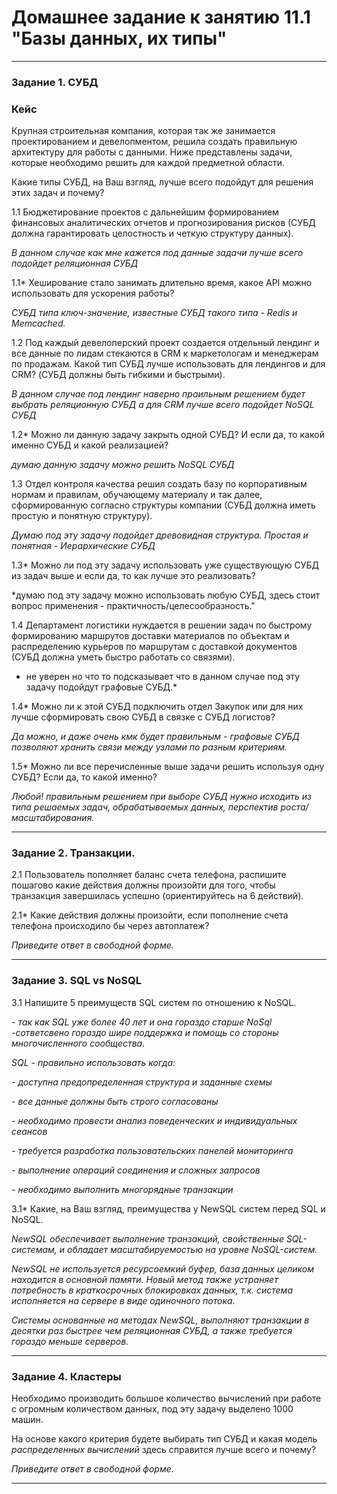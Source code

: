 # Домашнее задание к занятию 11.1 "Базы данных, их типы"

---

### Задание 1. СУБД

### Кейс
Крупная строительная компания, которая так же занимается проектированием и девелопментом, решила создать 
правильную архитектуру для работы с данными. Ниже представлены задачи, которые необходимо решить для
каждой предметной области. 

Какие типы СУБД, на Ваш взгляд, лучше всего подойдут для решения этих задач и почему? 
 
1.1 Бюджетирование проектов с дальнейшим формированием финансовых аналитических отчетов и прогнозирования рисков
(СУБД должна гарантировать целостность и четкую структуру данных).

*В данном случае как мне кажется под данные задачи лучше всего подойдет реляционная СУБД*

1.1* Хеширование стало занимать длительно время, какое API можно использовать для ускорения работы? 

*СУБД типа ключ-значение, известные СУБД такого типа - Redis и Memcached.*

1.2 Под каждый девелоперский проект создается отдельный лендинг и все данные по лидам стекаются в CRM к 
маркетологам и менеджерам по продажам. Какой тип СУБД лучше использовать для лендингов и для CRM? 
(СУБД должны быть гибкими и быстрыми).

*В данном случае под лендинг наверно праильным решением будет выбрать реляционную СУБД а для CRM лучше всего подойдет NoSQL СУБД*

1.2* Можно ли данную задачу закрыть одной СУБД? И если да, то какой именно СУБД и какой реализацией?

*думаю данную задачу можно решить NoSQL СУБД*

1.3 Отдел контроля качества решил создать базу по корпоративным нормам и правилам, обучающему материалу 
и так далее, сформированную согласно структуры компании (СУБД должна иметь простую и понятную структуру).

*Думаю под эту задачу подойдет древовидная структура. Простая и понятная - Иерархические СУБД*

1.3* Можно ли под эту задачу использовать уже существующую СУБД из задач выше и если да, то как лучше это 
реализовать?

*думаю под эту задачу можно использовать любую СУБД, здесь стоит вопрос применения - практичность/целесообразность."

1.4 Департамент логистики нуждается в решении задач по быстрому формированию маршрутов доставки материалов 
по объектам и распределению курьеров по маршрутам с доставкой документов (СУБД должна уметь быстро работать
со связями).

* не уверен но что то подсказывает что в данном случае под эту задачу подойдут графовые СУБД.*

1.4* Можно ли к этой СУБД подключить отдел Закупок или для них лучше сформировать свою СУБД в связке с СУБД 
логистов?

*Да можно, и даже очень кмк будет правильным - графовые СУБД позволяют хранить связи между узлами по разным критериям.*

1.5* Можно ли все перечисленные выше задачи решить используя одну СУБД? Если да, то какой именно?

*Любой! правильным решением при выборе СУБД нужно исходить из типа решаемых задач, обрабатываемых данных, перспектив роста/масштабирования.*

---

### Задание 2. Транзакции.

2.1 Пользователь пополняет баланс счета телефона, распишите пошагово какие действия должны произойти для того, чтобы 
транзакция завершилась успешно (ориентируйтесь на 6 действий).

2.1* Какие действия должны произойти, если пополнение счета телефона происходило бы через автоплатеж?

*Приведите ответ в свободной форме.*

---

### Задание 3. SQL vs NoSQL

3.1 Напишите 5 преимуществ SQL систем по отношению к NoSQL. 

*- так как SQL уже более 40 лет и она гораздо старше NoSql -сответсвено гораздо шире поддержка и помощь со стороны многочисленного сообщества.*

*SQL - правильно использовать когда:*

*- доступна предопределенная структура и заданные схемы*
    
*- все данные должны быть строго согласованы*
    
*- необходимо провести анализ поведенческих и индивидуальных сеансов*
    
*- требуется разработка пользовательских панелей мониторинга*
    
*- выполнение операций соединения и сложных запросов*
    
*- необходимо выполнить многорядные транзакции*

3.1* Какие, на Ваш взгляд, преимущества у NewSQL систем перед SQL и NoSQL.

*NewSQL обеспечивает выполнение транзакций, свойственные SQL-системам, и обладает масштабируемостью на уровне NoSQL-систем.*

 *NewSQL не используется ресурсоемкий буфер, база данных целиком находится в основной памяти. Новый метод также устраняет потребность в краткосрочных блокировках данных, т.к. система исполняется на сервере в виде одиночного потока.*
 
*Системы основанные на методах NewSQL, выполняют транзакции в десятки раз быстрее чем реляционная СУБД, а также  требуется гораздо меньше серверов.*

---

### Задание 4. Кластеры

Необходимо производить большое количество вычислений при работе с огромным количеством данных, под эту задачу 
выделено 1000 машин. 

На основе какого критерия будете выбирать тип СУБД и какая модель *распределенных вычислений* 
здесь справится лучше всего и почему?

*Приведите ответ в свободной форме.*

---

